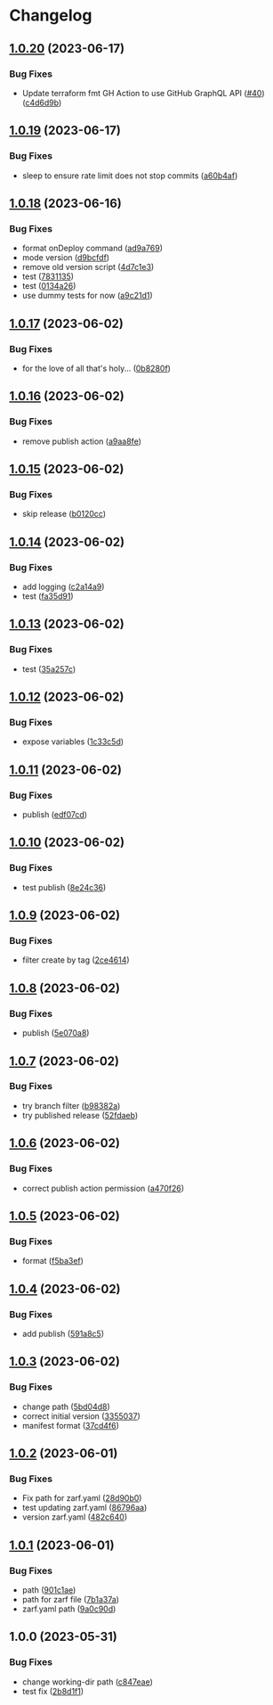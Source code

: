 # Changelog

## [1.0.20](https://github.com/defenseunicorns/uds-common-workflows/compare/v1.0.19...v1.0.20) (2023-06-17)


### Bug Fixes

* Update terraform fmt GH Action to use GitHub GraphQL API ([#40](https://github.com/defenseunicorns/uds-common-workflows/issues/40)) ([c4d6d9b](https://github.com/defenseunicorns/uds-common-workflows/commit/c4d6d9b5d188dbc01a3412ed02044135e8876d2b))

## [1.0.19](https://github.com/defenseunicorns/uds-common-workflows/compare/v1.0.18...v1.0.19) (2023-06-17)


### Bug Fixes

* sleep to ensure rate limit does not stop commits ([a60b4af](https://github.com/defenseunicorns/uds-common-workflows/commit/a60b4af259f192f48904d74f278e3b6865398441))

## [1.0.18](https://github.com/defenseunicorns/uds-common-workflows/compare/v1.0.17...v1.0.18) (2023-06-16)


### Bug Fixes

* format onDeploy command ([ad9a769](https://github.com/defenseunicorns/uds-common-workflows/commit/ad9a7694f1d4a6d7c61d6aa8c3f2d1656338fe1b))
* mode version ([d9bcfdf](https://github.com/defenseunicorns/uds-common-workflows/commit/d9bcfdf13e64c10a7f8a20e1043502a5b715721b))
* remove old version script ([4d7c1e3](https://github.com/defenseunicorns/uds-common-workflows/commit/4d7c1e3b01778723320914d42305eade8c826a5d))
* test ([7831135](https://github.com/defenseunicorns/uds-common-workflows/commit/7831135fcf7e58a0822de5a85aef2aa033e8a3c3))
* test ([0134a26](https://github.com/defenseunicorns/uds-common-workflows/commit/0134a2696c9d538d964f041a2236c17da44f4edc))
* use dummy tests for now ([a9c21d1](https://github.com/defenseunicorns/uds-common-workflows/commit/a9c21d113a7d360e7c96c88faafb98844eaa9123))

## [1.0.17](https://github.com/defenseunicorns/uds-common-workflows/compare/v1.0.16...v1.0.17) (2023-06-02)


### Bug Fixes

* for the love of all that's holy... ([0b8280f](https://github.com/defenseunicorns/uds-common-workflows/commit/0b8280f359a39442f7822c61cca1f193ecf17d7c))

## [1.0.16](https://github.com/defenseunicorns/uds-common-workflows/compare/v1.0.15...v1.0.16) (2023-06-02)


### Bug Fixes

* remove publish action ([a9aa8fe](https://github.com/defenseunicorns/uds-common-workflows/commit/a9aa8fe22cf55f2deb679881136c2451c6d34962))

## [1.0.15](https://github.com/defenseunicorns/uds-common-workflows/compare/v1.0.14...v1.0.15) (2023-06-02)


### Bug Fixes

* skip release ([b0120cc](https://github.com/defenseunicorns/uds-common-workflows/commit/b0120cc1e763445f3e1f3826d1847fc9fba84c28))

## [1.0.14](https://github.com/defenseunicorns/uds-common-workflows/compare/v1.0.13...v1.0.14) (2023-06-02)


### Bug Fixes

* add logging ([c2a14a9](https://github.com/defenseunicorns/uds-common-workflows/commit/c2a14a9fc962706916596d49e59236f1f9a3bbbd))
* test ([fa35d91](https://github.com/defenseunicorns/uds-common-workflows/commit/fa35d91520bb1cb215cf3367734e1a65461321de))

## [1.0.13](https://github.com/defenseunicorns/uds-common-workflows/compare/v1.0.12...v1.0.13) (2023-06-02)


### Bug Fixes

* test ([35a257c](https://github.com/defenseunicorns/uds-common-workflows/commit/35a257cdc372ab9b40728d1c8b8618eea581c0a9))

## [1.0.12](https://github.com/defenseunicorns/uds-common-workflows/compare/v1.0.11...v1.0.12) (2023-06-02)


### Bug Fixes

* expose variables ([1c33c5d](https://github.com/defenseunicorns/uds-common-workflows/commit/1c33c5d80b0d5727ce02116096ae138648831da7))

## [1.0.11](https://github.com/defenseunicorns/uds-common-workflows/compare/v1.0.10...v1.0.11) (2023-06-02)


### Bug Fixes

* publish ([edf07cd](https://github.com/defenseunicorns/uds-common-workflows/commit/edf07cdfd40f50d8b61216f1e69fc5034c52bbb5))

## [1.0.10](https://github.com/defenseunicorns/uds-common-workflows/compare/v1.0.9...v1.0.10) (2023-06-02)


### Bug Fixes

* test publish ([8e24c36](https://github.com/defenseunicorns/uds-common-workflows/commit/8e24c36c17e60d0adcb496487941615b5f732b14))

## [1.0.9](https://github.com/defenseunicorns/uds-common-workflows/compare/v1.0.8...v1.0.9) (2023-06-02)


### Bug Fixes

* filter create by tag ([2ce4614](https://github.com/defenseunicorns/uds-common-workflows/commit/2ce4614a2221be7e831e84794e89cd600162c05e))

## [1.0.8](https://github.com/defenseunicorns/uds-common-workflows/compare/v1.0.7...v1.0.8) (2023-06-02)


### Bug Fixes

* publish ([5e070a8](https://github.com/defenseunicorns/uds-common-workflows/commit/5e070a8e528c304f70b939a3d49f446bb2cf6f8a))

## [1.0.7](https://github.com/defenseunicorns/uds-common-workflows/compare/v1.0.6...v1.0.7) (2023-06-02)


### Bug Fixes

* try branch filter ([b98382a](https://github.com/defenseunicorns/uds-common-workflows/commit/b98382abee01f6247898688e351c97916d51b7d9))
* try published release ([52fdaeb](https://github.com/defenseunicorns/uds-common-workflows/commit/52fdaebfa25fae993732c6b33259e0df3e2cee4a))

## [1.0.6](https://github.com/defenseunicorns/uds-common-workflows/compare/v1.0.5...v1.0.6) (2023-06-02)


### Bug Fixes

* correct publish action permission ([a470f26](https://github.com/defenseunicorns/uds-common-workflows/commit/a470f26bc5131fede4bcd8dba38a4d570d520000))

## [1.0.5](https://github.com/defenseunicorns/uds-common-workflows/compare/v1.0.4...v1.0.5) (2023-06-02)


### Bug Fixes

* format ([f5ba3ef](https://github.com/defenseunicorns/uds-common-workflows/commit/f5ba3ef0abbf6e8e10aac00e220b420359c81db0))

## [1.0.4](https://github.com/defenseunicorns/uds-common-workflows/compare/v1.0.3...v1.0.4) (2023-06-02)


### Bug Fixes

* add publish ([591a8c5](https://github.com/defenseunicorns/uds-common-workflows/commit/591a8c57f9adc3b825b6b597899ca6d34b5bd3d1))

## [1.0.3](https://github.com/defenseunicorns/uds-common-workflows/compare/v1.0.2...v1.0.3) (2023-06-02)


### Bug Fixes

* change path ([5bd04d8](https://github.com/defenseunicorns/uds-common-workflows/commit/5bd04d89741cfe2d146cc7726cc813d9f1098a39))
* correct initial version ([3355037](https://github.com/defenseunicorns/uds-common-workflows/commit/335503706156df778b8cd9efad1b1803e01b3e15))
* manifest format ([37cd4f6](https://github.com/defenseunicorns/uds-common-workflows/commit/37cd4f65e4bf67740489166f57cc4143fa67736a))

## [1.0.2](https://github.com/defenseunicorns/uds-common-workflows/compare/v1.0.1...v1.0.2) (2023-06-01)


### Bug Fixes

* Fix path for zarf.yaml ([28d90b0](https://github.com/defenseunicorns/uds-common-workflows/commit/28d90b054a932fac9cf821ff5f1c91cabf0feebd))
* test updating zarf.yaml ([86796aa](https://github.com/defenseunicorns/uds-common-workflows/commit/86796aaa8cb17cd925ab3087b9e4e23cb22d7101))
* version zarf.yaml ([482c640](https://github.com/defenseunicorns/uds-common-workflows/commit/482c640e33d84aa1f2064fec16a9dc5863be0c03))

## [1.0.1](https://github.com/defenseunicorns/uds-common-workflows/compare/v1.0.0...v1.0.1) (2023-06-01)


### Bug Fixes

* path ([901c1ae](https://github.com/defenseunicorns/uds-common-workflows/commit/901c1ae61d44d31d3facec49249859d36a6830ba))
* path for zarf file ([7b1a37a](https://github.com/defenseunicorns/uds-common-workflows/commit/7b1a37aa2d99216ec5a9de16cec7ddd62896779e))
* zarf.yaml path ([9a0c90d](https://github.com/defenseunicorns/uds-common-workflows/commit/9a0c90daa553a176aec2e523a1a214562381b7a2))

## 1.0.0 (2023-05-31)


### Bug Fixes

* change working-dir path ([c847eae](https://github.com/defenseunicorns/uds-common-workflows/commit/c847eae92269aac7dfa8f8551dccc5fee1dcc6bf))
* test fix ([2b8d1f1](https://github.com/defenseunicorns/uds-common-workflows/commit/2b8d1f1cf376b40e8ecf46f15c4489677f19d309))

